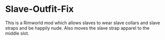 # Slave-Outfit-Fix

This is a Rimworld mod which allows slaves to wear slave collars and slave straps and be happily nude. Also moves the slave strap apparel to the middle slot.
